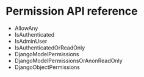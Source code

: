 # Permission API reference

* AllowAny
* IsAuthenticated
* IsAdminUser
* IsAuthenticatedOrReadOnly
* DjangoModelPermissions
* DjangoModelPermissionsOrAnonReadOnly
* DjangoObjectPermissions